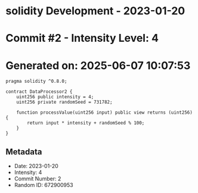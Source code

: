 ﻿# solidity Development - 2023-01-20
# Commit #2 - Intensity Level: 4
# Generated on: 2025-06-07 10:07:53
```solidity
pragma solidity ^0.8.0;

contract DataProcessor2 {
    uint256 public intensity = 4;
    uint256 private randomSeed = 731782;

    function processValue(uint256 input) public view returns (uint256) {
        return input * intensity + randomSeed % 100;
    }
}
```
## Metadata
- Date: 2023-01-20
- Intensity: 4
- Commit Number: 2
- Random ID: 672900953
